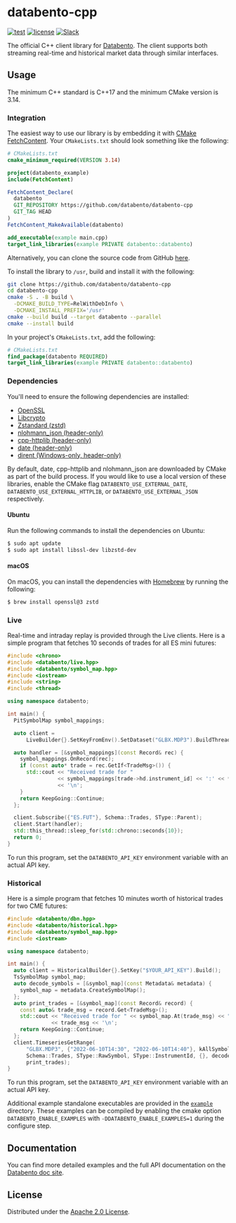 # databento-cpp

[![test](https://github.com/databento/databento-cpp/actions/workflows/build.yaml/badge.svg?branch=main)](https://github.com/databento/databento-cpp/actions/workflows/build.yaml)
[![license](https://img.shields.io/github/license/databento/databento-cpp?color=blue)](./LICENSE)
[![Slack](https://img.shields.io/badge/join_Slack-community-darkblue.svg?logo=slack)](https://to.dbn.to/slack)

The official C++ client library for [Databento](https://databento.com).
The client supports both streaming real-time and historical market data through similar interfaces.

## Usage

The minimum C++ standard is C++17 and the minimum CMake version is 3.14.

### Integration

The easiest way to use our library is by embedding it with [CMake FetchContent](https://cmake.org/cmake/help/latest/module/FetchContent.html).
Your `CMakeLists.txt` should look something like the following:

```cmake
# CMakeLists.txt
cmake_minimum_required(VERSION 3.14)

project(databento_example)
include(FetchContent)

FetchContent_Declare(
  databento
  GIT_REPOSITORY https://github.com/databento/databento-cpp
  GIT_TAG HEAD
)
FetchContent_MakeAvailable(databento)

add_executable(example main.cpp)
target_link_libraries(example PRIVATE databento::databento)
```

Alternatively, you can clone the source code from GitHub [here](https://github.com/databento/databento-cpp).

To install the library to `/usr`, build and install it with the following:

```sh
git clone https://github.com/databento/databento-cpp
cd databento-cpp
cmake -S . -B build \
  -DCMAKE_BUILD_TYPE=RelWithDebInfo \
  -DCMAKE_INSTALL_PREFIX='/usr'
cmake --build build --target databento --parallel
cmake --install build
```

In your project's `CMakeLists.txt`, add the following:

```cmake
# CMakeLists.txt
find_package(databento REQUIRED)
target_link_libraries(example PRIVATE databento::databento)
```

### Dependencies

You'll need to ensure the following dependencies are installed:
- [OpenSSL](https://www.openssl.org/)
- [Libcrypto](https://www.openssl.org/docs/man3.0/man7/crypto.html)
- [Zstandard (zstd)](https://github.com/facebook/zstd)
- [nlohmann\_json (header-only)](https://github.com/nlohmann/json)
- [cpp-httplib (header-only)](https://github.com/yhirose/cpp-httplib)
- [date (header-only)](https://github.com/HowardHinnant/date)
- [dirent (Windows-only, header-only)](https://github.com/tronkko/dirent)

By default, date, cpp-httplib and nlohmann\_json are downloaded by CMake as part of the build process.
If you would like to use a local version of these libraries, enable the CMake flag
`DATABENTO_USE_EXTERNAL_DATE`, `DATABENTO_USE_EXTERNAL_HTTPLIB`, or `DATABENTO_USE_EXTERNAL_JSON` respectively.

#### Ubuntu

Run the following commands to install the dependencies on Ubuntu:
```sh
$ sudo apt update
$ sudo apt install libssl-dev libzstd-dev
```

#### macOS

On macOS, you can install the dependencies with [Homebrew](https://brew.sh/) by running the following:
```sh
$ brew install openssl@3 zstd
```

### Live

Real-time and intraday replay is provided through the Live clients.
Here is a simple program that fetches 10 seconds of trades for all ES mini futures:

```cpp
#include <chrono>
#include <databento/live.hpp>
#include <databento/symbol_map.hpp>
#include <iostream>
#include <string>
#include <thread>

using namespace databento;

int main() {
  PitSymbolMap symbol_mappings;

  auto client =
      LiveBuilder{}.SetKeyFromEnv().SetDataset("GLBX.MDP3").BuildThreaded();

  auto handler = [&symbol_mappings](const Record& rec) {
    symbol_mappings.OnRecord(rec);
    if (const auto* trade = rec.GetIf<TradeMsg>()) {
      std::cout << "Received trade for "
                << symbol_mappings[trade->hd.instrument_id] << ':' << *trade
                << '\n';
    }
    return KeepGoing::Continue;
  };

  client.Subscribe({"ES.FUT"}, Schema::Trades, SType::Parent);
  client.Start(handler);
  std::this_thread::sleep_for(std::chrono::seconds{10});
  return 0;
}
```
To run this program, set the `DATABENTO_API_KEY` environment variable with an actual API key.

### Historical

Here is a simple program that fetches 10 minutes worth of historical trades for two CME futures:

```cpp
#include <databento/dbn.hpp>
#include <databento/historical.hpp>
#include <databento/symbol_map.hpp>
#include <iostream>

using namespace databento;

int main() {
  auto client = HistoricalBuilder{}.SetKey("$YOUR_API_KEY").Build();
  TsSymbolMap symbol_map;
  auto decode_symbols = [&symbol_map](const Metadata& metadata) {
    symbol_map = metadata.CreateSymbolMap();
  };
  auto print_trades = [&symbol_map](const Record& record) {
    const auto& trade_msg = record.Get<TradeMsg>();
    std::cout << "Received trade for " << symbol_map.At(trade_msg) << ": "
              << trade_msg << '\n';
    return KeepGoing::Continue;
  };
  client.TimeseriesGetRange(
      "GLBX.MDP3", {"2022-06-10T14:30", "2022-06-10T14:40"}, kAllSymbols,
      Schema::Trades, SType::RawSymbol, SType::InstrumentId, {}, decode_symbols,
      print_trades);
}
```

To run this program, set the `DATABENTO_API_KEY` environment variable with an actual API key.

Additional example standalone executables are provided in the [`example`](./example) directory.
These examples can be compiled by enabling the cmake option `DATABENTO_ENABLE_EXAMPLES` with `-DDATABENTO_ENABLE_EXAMPLES=1` during the configure step.

## Documentation

You can find more detailed examples and the full API documentation on the [Databento doc site](https://databento.com/docs/quickstart?historical=cpp&live=cpp).

## License

Distributed under the [Apache 2.0 License](https://www.apache.org/licenses/LICENSE-2.0.html).
